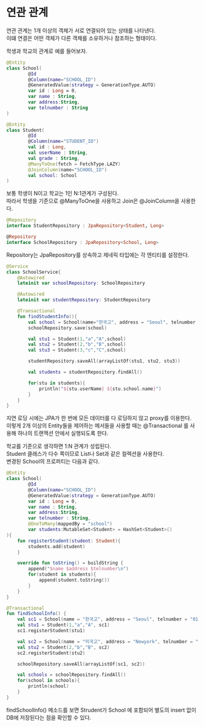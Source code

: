 # 연관 관계
연관 관계는 1개 이상의 객체가 서로 연결되어 있는 상태를 나타낸다.   
이떄 연결은 어떤 객체가 다른 객체를 소유하거나 참조하는 형태이다.

학생과 학교의 관계로 예를 들어보자.   

```kotlin
@Entity
class School(
        @Id
        @Column(name="SCHOOL_ID")
        @GeneratedValue(strategy = GenerationType.AUTO)
        var id : Long = 0,
        var name : String,
        var address:String,
        var telnumber : String
)

@Entity
class Student(
        @Id
        @Column(name="STUDENT_ID")
        val id : Long,
        val userName : String,
        val grade : String,
        @ManyToOne(fetch = FetchType.LAZY)
        @JoinColumn(name="SCHOOL_ID")
        val school: School
)
```

보통 학생이 N이고 학교는 1인 N:1관계가 구성된다.   
따라서 학생을 기준으로 @ManyToOne을 사용하고 Join은 @JoinColumn을 사용한다.   

```kotlin
@Repository
interface StudentRepository : JpaRepository<Student, Long>

@Repository
interface SchoolRepository : JpaRepository<School, Long>
```

Repository는 JpaRepository를 상속하고 제네릭 타입에는 각 엔티티를 설정한다.   

```kotlin
@Service
class SchoolService{
    @Autowired
    lateinit var schoolRepository: SchoolRepository

    @Autowired
    lateinit var studentRepository: StudentRepository

    @Transactional
    fun findStudentInfo(){
        val school = School(name="한국고", address = "Seoul", telnumber = "01012345678")
        schoolRepository.save(school)

        val stu1 = Student(1,"a","A",school)
        val stu2 = Student(2,"b","B",school)
        val stu3 = Student(3,"c","C",school)

        studentRepository.saveAll(arrayListOf(stu1, stu2, stu3))

        val students = studentRepository.findAll()

        for(stu in students){
            println("${stu.userName} ${stu.school.name}")
        }
    }
}
```

지연 로딩 시에는 JPA가 한 번에 모든 데이터를 다 로딩하지 않고 proxy를 이용한다.   
이렇게 2개 이상의 Entity들을 제어하는 메서들을 사용할 때는
@Transactional 를 사용해 하나의 트랜잭션 안에서 실행되도록 한다.   

학교를 기준으로 생각하면 1:N 관계가 성립된다.   
Student 클래스가 다수 쪽이므로 List나 Set과 같은 컬렉션을 사용한다.   
변경된 School의 프로퍼티는 다음과 같다.

```kotlin
@Entity
class School(
        @Id
        @Column(name="SCHOOL_ID")
        @GeneratedValue(strategy = GenerationType.AUTO)
        var id : Long = 0,
        var name : String,
        var address:String,
        var telnumber : String,
        @OneToMany(mappedBy = "school")
        var students:MutableSet<Student> = HashSet<Student>()
){
    fun registerStudent(student: Student){
        students.add(student)
    }

    override fun toString() = buildString {
        append("$name $address $telnumber\n")
        for(student in students){
            append(student.toString())
        }
    }
}

@Transactional
fun findSchoolInfo() {
    val sc1 = School(name = "한국고", address = "Seoul", telnumber = "01012345678")
    val stu1 = Student(1,"a","A", sc1)
    sc1.registerStudent(stu1)

    val sc2 = School(name = "미국고", address = "Newyork", telnumber = "01087654321")
    val stu2 = Student(2,"b","B", sc2)
    sc2.registerStudent(stu2)

    schoolRepository.saveAll(arrayListOf(sc1, sc2))

    val schools = schoolRepository.findAll()
    for(school in schools){
        println(school)
    }
}
```

findSchoolInfo() 메소드를 보면 Strudent가 School 에 포함되어 별도의 insert 없이   
DB에 저장된다는 점을 확인할 수 있다.
